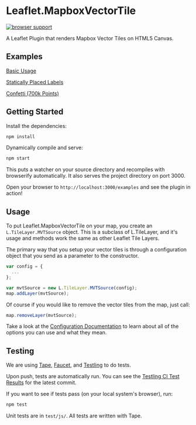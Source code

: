 Leaflet.MapboxVectorTile
========================

[![browser support](https://ci.testling.com/spatialserver/Leaflet.MapboxVectorTile.png)
](https://ci.testling.com/spatialserver/Leaflet.MapboxVectorTile)

A Leaflet Plugin that renders Mapbox Vector Tiles on HTML5 Canvas.

## Examples

[Basic Usage](http://spatialserver.github.io/Leaflet.MapboxVectorTile/examples/basic.html)

[Statically Placed Labels](http://spatialserver.github.io/Leaflet.MapboxVectorTile/examples/static-label.html)

[Confetti (700k Points)](http://spatialserver.github.io/Leaflet.MapboxVectorTile/examples/confetti.html)

## Getting Started

Install the dependencies:

```sh
npm install
```

Dynamically compile and serve:

```sh
npm start
```

This puts a watcher on your source directory and recompiles with browserify automatically. It also serves the project directory on port 3000.

Open your browser to `http://localhost:3000/examples` and see the plugin in action!

## Usage

To put Leaflet.MapboxVectorTile on your map, you create an `L.TileLayer.MVTSource` object. This is a subclass of L.TileLayer, and it's usage and methods work the same as other Leaflet Tile Layers. 

The primary way that you setup your vector tiles is through a configuration object that you send as a parameter to the constructor.

```js
var config = {
  ...
};

var mvtSource = new L.TileLayer.MVTSource(config);
map.addLayer(mvtSource);
```

Of course if you would like to remove the vector tiles from the map, just call:

```js
map.removeLayer(mvtSource);
```

Take a look at the [Configuration Documentation](docs/configuration.md) to learn about all of the options you can use and what they mean.

## Testing

We are using [Tape](https://www.npmjs.org/package/tape), [Faucet](https://github.com/substack/faucet), and [Testling](https://ci.testling.com/) to do tests.

Upon push, tests are automatically run. You can see the [Testling CI Test Results](https://ci.testling.com/spatialserver/Leaflet.MapboxVectorTile) for the latest commit.

If you want to see if tests pass (on your local system's browser), run:

```js
npm test
```

Unit tests are in `test/js/`. All tests are written with Tape.
